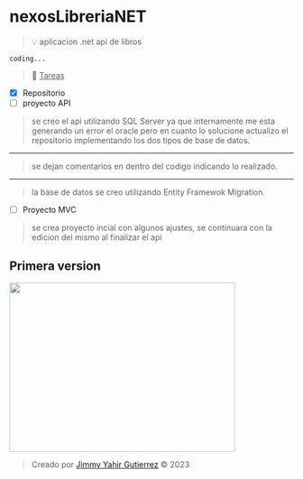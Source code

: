 # nexosLibreriaNET
> :bulb: aplicacion .net api de libros

`coding...`

> :memo: <ins>Tareas</ins>

- [x] Repositorio
- [ ] proyecto API
> se creo el api utilizando SQL Server ya que internamente me esta generando un error el oracle pero en cuanto lo solucione actualizo el repositorio implementando los dos tipos de base de datos.
---
> se dejan comentarios en dentro del codigo indicando lo realizado.
---
> la base de datos se creo utilizando Entity Framewok Migration.
- [ ] Proyecto MVC 
> se crea proyecto incial con algunos ajustes, se continuara con la edicion del mismo al finalizar el api


## Primera version
<img src="https://haku777.com/img/examples/develop.jpg" width="400" height="300">

> Creado por <a href="https://haku777.com/" target="_blank">Jimmy Yahir Gutierrez</a> &copy; 2023